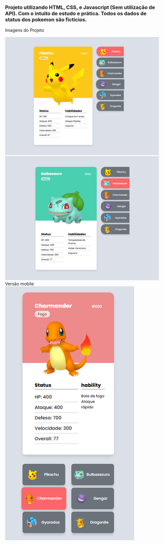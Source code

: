 <h3>Projeto utilizando HTML, CSS, e Javascript (Sem utilização de API). Com o intuito de estudo e prática.
Todos os dados de status dos pokemon são ficticios.</h3>

<span>Imagens do Projeto</span>

<img src="src/screenshots/screenshot1.PNG" alt="pokedex1">
<img src="src/screenshots/screenshot2.PNG" alt="pokedex2">
<span>Versão mobile</span>
<img src="src/screenshots/screenshot3.PNG" alt="pokedex3">
